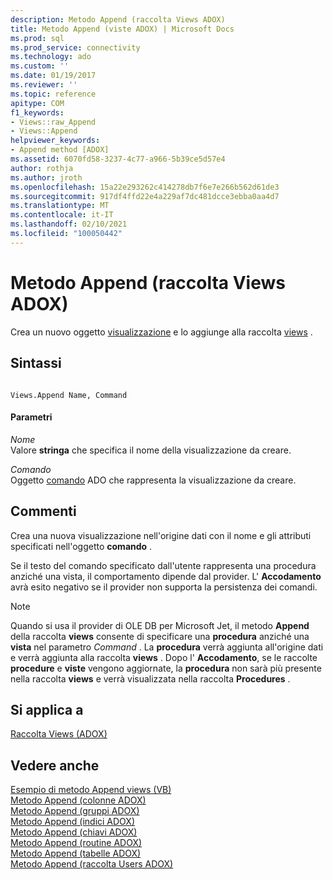 ```yaml
---
description: Metodo Append (raccolta Views ADOX)
title: Metodo Append (viste ADOX) | Microsoft Docs
ms.prod: sql
ms.prod_service: connectivity
ms.technology: ado
ms.custom: ''
ms.date: 01/19/2017
ms.reviewer: ''
ms.topic: reference
apitype: COM
f1_keywords:
- Views::raw_Append
- Views::Append
helpviewer_keywords:
- Append method [ADOX]
ms.assetid: 6070fd58-3237-4c77-a966-5b39ce5d57e4
author: rothja
ms.author: jroth
ms.openlocfilehash: 15a22e293262c414278db7f6e7e266b562d61de3
ms.sourcegitcommit: 917df4ffd22e4a229af7dc481dcce3ebba0aa4d7
ms.translationtype: MT
ms.contentlocale: it-IT
ms.lasthandoff: 02/10/2021
ms.locfileid: "100050442"
---
```

# <a name="append-method-adox-views"></a>Metodo Append (raccolta Views ADOX)
Crea un nuovo oggetto [visualizzazione](./view-object-adox.md) e lo aggiunge alla raccolta [views](./views-collection-adox.md) .  
  
## <a name="syntax"></a>Sintassi  
  
```  
  
Views.Append Name, Command  
```  
  
#### <a name="parameters"></a>Parametri  
 *Nome*  
 Valore **stringa** che specifica il nome della visualizzazione da creare.  
  
 *Comando*  
 Oggetto [comando](../ado-api/command-object-ado.md) ADO che rappresenta la visualizzazione da creare.  
  
## <a name="remarks"></a>Commenti  
 Crea una nuova visualizzazione nell'origine dati con il nome e gli attributi specificati nell'oggetto **comando** .  
  
 Se il testo del comando specificato dall'utente rappresenta una procedura anziché una vista, il comportamento dipende dal provider. L' **Accodamento** avrà esito negativo se il provider non supporta la persistenza dei comandi.  
  
> [!NOTE]
>  Quando si usa il provider di OLE DB per Microsoft Jet, il metodo **Append** della raccolta **views** consente di specificare una **procedura** anziché una **vista** nel parametro *Command* . La **procedura** verrà aggiunta all'origine dati e verrà aggiunta alla raccolta **views** . Dopo l' **Accodamento**, se le raccolte **procedure** e **viste** vengono aggiornate, la **procedura** non sarà più presente nella raccolta **views** e verrà visualizzata nella raccolta **Procedures** .  
  
## <a name="applies-to"></a>Si applica a  
 [Raccolta Views (ADOX)](./views-collection-adox.md)  
  
## <a name="see-also"></a>Vedere anche  
 [Esempio di metodo Append views (VB)](./views-append-method-example-vb.md)   
 [Metodo Append (colonne ADOX)](./append-method-adox-columns.md)   
 [Metodo Append (gruppi ADOX)](./append-method-adox-groups.md)   
 [Metodo Append (indici ADOX)](./append-method-adox-indexes.md)   
 [Metodo Append (chiavi ADOX)](./append-method-adox-keys.md)   
 [Metodo Append (routine ADOX)](./append-method-adox-procedures.md)   
 [Metodo Append (tabelle ADOX)](./append-method-adox-tables.md)   
 [Metodo Append (raccolta Users ADOX)](./append-method-adox-users.md)